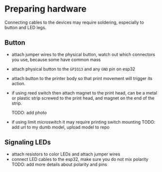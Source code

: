 # Preparing hardware

Connecting cables to the devices may require soldering,
especially to button and LED legs.

## Button

- attach jumper wires to the physical button,
  watch out which connectors you use, because some have common mass

- attach physical button to the `GPIO13` and any `GND` pin on esp32

- attach button to the printer body so that print movement will trigger
  its action.

- if using reed switch then attach magnet to the print head, can be a metal
  or plastic strip screwed to the print head, and magnet on the end of the strip.

  TODO: add photo

- if using limit microswitch it may require printing switch mounting
  TODO: add url to my dumb model, upload model to repo

## Signaling LEDs

- attach resistors to color LEDs and attach jumper wires
- connect LED cables to the esp32, make sure you do not mix polarity
  TODO: add more details about polarity and pins

